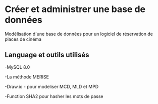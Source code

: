 # Créer et administrer une base de données

Modélisation d'une base de données pour un logiciel de réservation de places de cinéma

## Language et outils utilisés

-MySQL 8.0

-La méthode MERISE

-Draw.io - pour modeliser MCD, MLD et MPD

-Function SHA2 pour hasher les mots de passe
